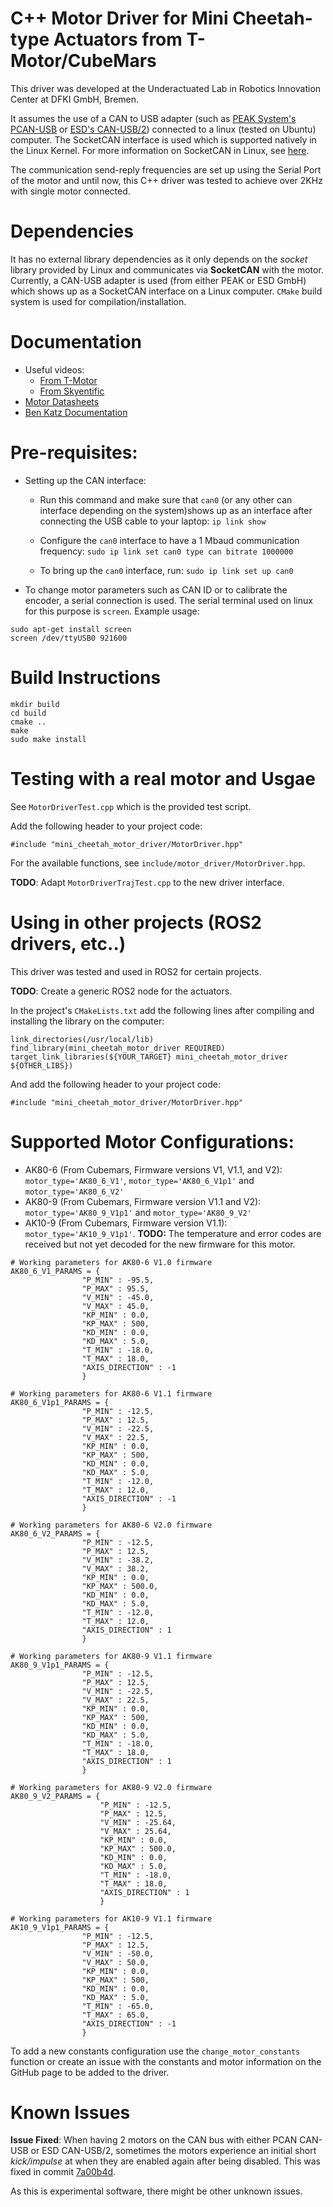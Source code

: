 # C++ Motor Driver for Mini Cheetah-type Actuators from T-Motor/CubeMars

This driver was developed at the Underactuated Lab in Robotics Innovation Center at DFKI GmbH, Bremen.

It assumes the use of a CAN to USB adapter (such as [PEAK System's PCAN-USB](https://www.peak-system.com/PCAN-USB.199.0.html?&L=1) or [ESD's CAN-USB/2](https://esd.eu/produkte/can-usb-2)) connected to a linux (tested on Ubuntu) computer. The SocketCAN interface is used which is supported natively in the Linux Kernel. For more information on SocketCAN in Linux, see [here](https://www.kernel.org/doc/html/latest/networking/can.html).

The communication send-reply frequencies are set up using the Serial Port of the motor and until now, this C++ driver was tested to achieve over 2KHz with single motor connected.

# Dependencies
It has no external library dependencies as it only depends on the *socket* library provided by Linux and communicates via **SocketCAN** with the motor. Currently, a CAN-USB adapter is used (from either PEAK or ESD GmbH) which shows up as a SocketCAN interface on a Linux computer. `CMake` build system is used for compilation/installation.

# Documentation

- Useful videos: 
    - [From T-Motor](https://www.youtube.com/watch?v=hbqQCgebaF8)
    - [From Skyentific](https://www.youtube.com/watch?v=HzY9vzgPZkA)
- [Motor Datasheets](https://store.cubemars.com/images/file/20220307/1646619452473352.pdf)
- [Ben Katz Documentation](https://docs.google.com/document/d/1dzNVzblz6mqB3eZVEMyi2MtSngALHdgpTaDJIW_BpS4/edit)

# Pre-requisites:

* Setting up the CAN interface:

  * Run this command and make sure that `can0` (or any other can interface depending on the system)shows up as an interface after connecting the USB cable to your laptop: `ip link show`

  * Configure the `can0` interface to have a 1 Mbaud communication frequency: `sudo ip link set can0 type can bitrate 1000000`

  * To bring up the `can0` interface, run: `sudo ip link set up can0`

* To change motor parameters such as CAN ID or to calibrate the encoder, a serial connection is used. The serial terminal used on linux for this purpose is `screen`. Example usage:
```
sudo apt-get install screen
screen /dev/ttyUSB0 921600
```

# Build Instructions
```
mkdir build
cd build
cmake ..
make
sudo make install
```

# Testing with a real motor and Usgae
See `MotorDriverTest.cpp` which is the provided test script. 

Add the following header to your project code:
```
#include "mini_cheetah_motor_driver/MotorDriver.hpp"
```

For the available functions, see `include/motor_driver/MotorDriver.hpp`.

**TODO**: Adapt `MotorDriverTrajTest.cpp` to the new driver interface.

# Using in other projects (ROS2 drivers, etc..)
This driver was tested and used in ROS2 for certain projects. 

**TODO**: Create a generic ROS2 node for the actuators.

In the project's `CMakeLists.txt` add the following lines after compiling and installing the library on the computer:
```
link_directories(/usr/local/lib)
find_library(mini_cheetah_motor_driver REQUIRED)
target_link_libraries(${YOUR_TARGET} mini_cheetah_motor_driver ${OTHER_LIBS})
```
And add the following header to your project code:
```
#include "mini_cheetah_motor_driver/MotorDriver.hpp"
```

# Supported Motor Configurations:

- AK80-6 (From Cubemars, Firmware versions V1, V1.1, and V2): `motor_type='AK80_6_V1'`, `motor_type='AK80_6_V1p1'` and `motor_type='AK80_6_V2'`
- AK80-9 (From Cubemars, Firmware version V1.1 and V2): `motor_type='AK80_9_V1p1'` and `motor_type='AK80_9_V2'`
- AK10-9 (From Cubemars, Firmware version V1.1): `motor_type='AK10_9_V1p1'`. **TODO:** The temperature and error codes are received but not yet decoded for the new firmware for this motor.

```
# Working parameters for AK80-6 V1.0 firmware
AK80_6_V1_PARAMS = {
                "P_MIN" : -95.5,
                "P_MAX" : 95.5,
                "V_MIN" : -45.0,
                "V_MAX" : 45.0,
                "KP_MIN" : 0.0,
                "KP_MAX" : 500,
                "KD_MIN" : 0.0,
                "KD_MAX" : 5.0,
                "T_MIN" : -18.0,
                "T_MAX" : 18.0,
                "AXIS_DIRECTION" : -1
                }

# Working parameters for AK80-6 V1.1 firmware
AK80_6_V1p1_PARAMS = {
                "P_MIN" : -12.5,
                "P_MAX" : 12.5,
                "V_MIN" : -22.5,
                "V_MAX" : 22.5,
                "KP_MIN" : 0.0,
                "KP_MAX" : 500,
                "KD_MIN" : 0.0,
                "KD_MAX" : 5.0,
                "T_MIN" : -12.0,
                "T_MAX" : 12.0,
                "AXIS_DIRECTION" : -1
                }

# Working parameters for AK80-6 V2.0 firmware
AK80_6_V2_PARAMS = {
                "P_MIN" : -12.5,
                "P_MAX" : 12.5,
                "V_MIN" : -38.2,
                "V_MAX" : 38.2,
                "KP_MIN" : 0.0,
                "KP_MAX" : 500.0,
                "KD_MIN" : 0.0,
                "KD_MAX" : 5.0,
                "T_MIN" : -12.0,
                "T_MAX" : 12.0,
                "AXIS_DIRECTION" : 1
                }

# Working parameters for AK80-9 V1.1 firmware
AK80_9_V1p1_PARAMS = {
                "P_MIN" : -12.5,
                "P_MAX" : 12.5,
                "V_MIN" : -22.5,
                "V_MAX" : 22.5,
                "KP_MIN" : 0.0,
                "KP_MAX" : 500,
                "KD_MIN" : 0.0,
                "KD_MAX" : 5.0,
                "T_MIN" : -18.0,
                "T_MAX" : 18.0,
                "AXIS_DIRECTION" : 1
                }

# Working parameters for AK80-9 V2.0 firmware
AK80_9_V2_PARAMS = {
                    "P_MIN" : -12.5,
                    "P_MAX" : 12.5,
                    "V_MIN" : -25.64,
                    "V_MAX" : 25.64,
                    "KP_MIN" : 0.0,
                    "KP_MAX" : 500.0,
                    "KD_MIN" : 0.0,
                    "KD_MAX" : 5.0,
                    "T_MIN" : -18.0,
                    "T_MAX" : 18.0,
                    "AXIS_DIRECTION" : 1
                    }

# Working parameters for AK10-9 V1.1 firmware
AK10_9_V1p1_PARAMS = {
                "P_MIN" : -12.5,
                "P_MAX" : 12.5,
                "V_MIN" : -50.0,
                "V_MAX" : 50.0,
                "KP_MIN" : 0.0,
                "KP_MAX" : 500,
                "KD_MIN" : 0.0,
                "KD_MAX" : 5.0,
                "T_MIN" : -65.0,
                "T_MAX" : 65.0,
                "AXIS_DIRECTION" : -1
                }

```

To add a new constants configuration use the `change_motor_constants` function or create an issue with the constants and motor information on the GitHub page to be added to the driver.

# Known Issues

**Issue Fixed**: When having 2 motors on the CAN bus with either PCAN CAN-USB or ESD CAN-USB/2, sometimes the motors experience an initial short *kick/impulse* at when they are enabled again after being disabled. This was fixed in commit [7a00b4d](https://github.com/dfki-ric-underactuated-lab/mini-cheetah-tmotor-can/commit/7a00b4d4ac709b5ab14244a8f34959857afd04be).

As this is experimental software, there might be other unknown issues.
